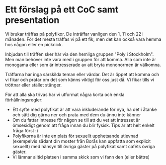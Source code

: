# Ett förslag på ett CoC samt presentation

Vi brukar träffas på polyfikor. De inträffar vanligen den 1, 11 och 22 i månaden. För det mesta träffas vi på ett fik, men det kan också vara hemma hos någon eller en picknick.

Inbjudan till träffen sker här via den hemliga gruppen "Poly i Stockholm". Men man behöver inte vara med i gruppen för att komma. Alla som inte är monogama eller som är intresserade av att bryta mononormen är välkomna.

Träffarna har inga särskilda teman eller värdar. Det är öppet att komma och vi fikar och pratar om det som känns viktigt för oss just då. Vi fikar tills vi tröttnar eller stället stänger.

För att alla ska trivas har vi utformat några korta och enkla förhållningsregler:

- Ett syfte med polyfikat är att vara inkluderande för nya, ha det i åtanke och sätt dig gärna ner och prata med dem du ännu inte känner
- Om du fattar intresse för någon se till att du vet att intresset är ömsesidigt genom att fråga innan du blir fysisk. Tips är att helt enkelt fråga först :)
- Polyfikorna är inte en plats för sexuellt upphetsande utlevnad (exempelvis sådant din moster från Borås kan uppfatta som explicit sexuellt) med hänsyn till övriga gäster på polyfikat samt caféts övriga gäster.
- Vi lämnar alltid platsen i samma skick som vi fann den (eller bättre)